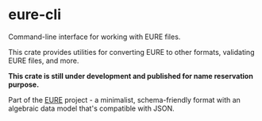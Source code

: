 # eure-cli

Command-line interface for working with EURE files.

This crate provides utilities for converting EURE to other formats, validating EURE files, and more.

**This crate is still under development and published for name reservation purpose.**

Part of the [EURE](https://eure.dev) project - a minimalist, schema-friendly format with an algebraic data model that's compatible with JSON.
